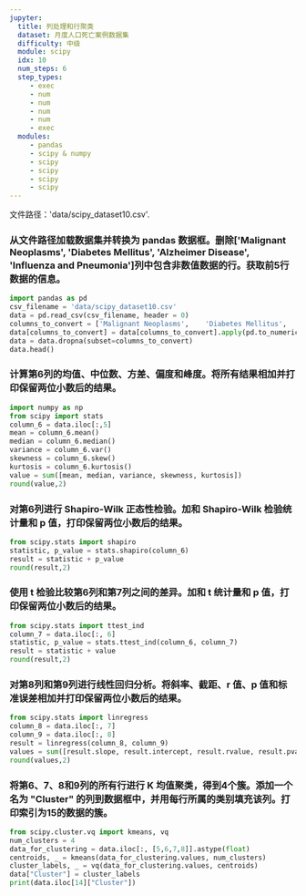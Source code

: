 ```yaml
---
jupyter:
  title: 列处理和行聚类
  dataset: 月度人口死亡案例数据集
  difficulty: 中级
  module: scipy
  idx: 10
  num_steps: 6
  step_types:
     - exec
     - num
     - num
     - num
     - num
     - exec
  modules:
     - pandas
     - scipy & numpy
     - scipy
     - scipy
     - scipy
     - scipy
---
```


文件路径：'data/scipy_dataset10.csv'.

### 从文件路径加载数据集并转换为 pandas 数据框。删除['Malignant Neoplasms', 'Diabetes Mellitus', 'Alzheimer Disease', 'Influenza and Pneumonia']列中包含非数值数据的行。获取前5行数据的信息。
```python
import pandas as pd
csv_filename = 'data/scipy_dataset10.csv'
data = pd.read_csv(csv_filename, header = 0)
columns_to_convert = ['Malignant Neoplasms',	'Diabetes Mellitus',	'Alzheimer Disease',	'Influenza and Pneumonia']
data[columns_to_convert] = data[columns_to_convert].apply(pd.to_numeric, errors='coerce')
data = data.dropna(subset=columns_to_convert)
data.head()
```

### 计算第6列的均值、中位数、方差、偏度和峰度。将所有结果相加并打印保留两位小数后的结果。
```python
import numpy as np
from scipy import stats
column_6 = data.iloc[:,5]
mean = column_6.mean()
median = column_6.median()
variance = column_6.var()
skewness = column_6.skew()
kurtosis = column_6.kurtosis()
value = sum([mean, median, variance, skewness, kurtosis])
round(value,2)
```

### 对第6列进行 Shapiro-Wilk 正态性检验。加和 Shapiro-Wilk 检验统计量和 p 值，打印保留两位小数后的结果。
```python
from scipy.stats import shapiro
statistic, p_value = stats.shapiro(column_6)
result = statistic + p_value
round(result,2)
```

### 使用 t 检验比较第6列和第7列之间的差异。加和 t 统计量和 p 值，打印保留两位小数后的结果。
```python
from scipy.stats import ttest_ind
column_7 = data.iloc[:, 6]
statistic, p_value = stats.ttest_ind(column_6, column_7)
result = statistic + value
round(result,2)
```

### 对第8列和第9列进行线性回归分析。将斜率、截距、r 值、p 值和标准误差相加并打印保留两位小数后的结果。
```python
from scipy.stats import linregress
column_8 = data.iloc[:, 7]
column_9 = data.iloc[:, 8]
result = linregress(column_8, column_9)
values = sum([result.slope, result.intercept, result.rvalue, result.pvalue, result.stderr])
round(values,2)
```

### 将第6、7、8和9列的所有行进行 K 均值聚类，得到4个簇。添加一个名为 "Cluster" 的列到数据框中，并用每行所属的类别填充该列。打印索引为15的数据的簇。
```python
from scipy.cluster.vq import kmeans, vq
num_clusters = 4
data_for_clustering = data.iloc[:, [5,6,7,8]].astype(float)
centroids, _ = kmeans(data_for_clustering.values, num_clusters)
cluster_labels, _ = vq(data_for_clustering.values, centroids)
data["Cluster"] = cluster_labels
print(data.iloc[14]["Cluster"])
```

  